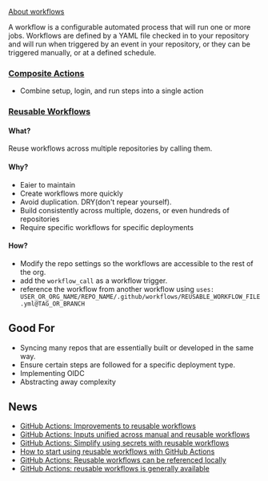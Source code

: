 [About workflows](https://docs.github.com/en/actions/using-workflows/about-workflows)

A workflow is a configurable automated process that will run one or more jobs. Workflows are defined by a YAML file checked in to your repository and will run when triggered by an event in your repository, or they can be triggered manually, or at a defined schedule.


### [Composite Actions](https://docs.github.com/en/actions/creating-actions/creating-a-composite-action)

- Combine setup, login, and run steps into a single action


### [Reusable Workflows](https://docs.github.com/en/actions/using-workflows/reusing-workflows)

#### What?

Reuse workflows across multiple repositories by calling them.

#### Why?
- Eaier to maintain
- Create workflows more quickly
- Avoid duplication. DRY(don't repear yourself).
- Build consistently across multiple, dozens, or even hundreds of repositories
- Require specific workflows for specific deployments

#### How?
- Modify the repo settings so the workflows are accessible to the rest of the org.
- add the `workflow_call` as a workflow trigger.
- reference the workflow from another workflow using `uses: USER_OR_ORG_NAME/REPO_NAME/.github/workflows/REUSABLE_WORKFLOW_FILE.yml@TAG_OR_BRANCH`

## Good For
- Syncing many repos that are essentially built or developed in the same way.
- Ensure certain steps are followed for a specific deployment type.
- Implementing OIDC
- Abstracting away complexity


## News
- [GitHub Actions: Improvements to reusable workflows](https://github.blog/changelog/2022-08-22-github-actions-improvements-to-reusable-workflows-2/)
- [GitHub Actions: Inputs unified across manual and reusable workflows](https://github.blog/changelog/2022-06-10-github-actions-inputs-unified-across-manual-and-reusable-workflows/)
- [GitHub Actions: Simplify using secrets with reusable workflows](https://github.blog/changelog/2022-05-03-github-actions-simplify-using-secrets-with-reusable-workflows/)
- [How to start using reusable workflows with GitHub Actions](https://github.blog/2022-02-10-using-reusable-workflows-github-actions/)
- [GitHub Actions: Reusable workflows can be referenced locally](https://github.blog/changelog/2022-01-25-github-actions-reusable-workflows-can-be-referenced-locally/)
- [GitHub Actions: reusable workflows is generally available](https://github.blog/2021-11-29-github-actions-reusable-workflows-is-generally-available/)
